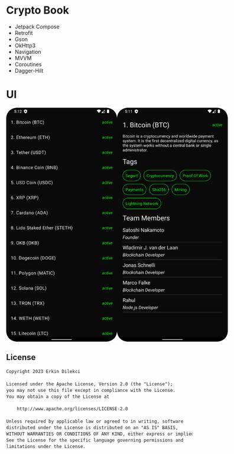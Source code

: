 # Crypto Book

- Jetpack Compose
- Retrofit
- Gson
- OkHttp3
- Navigation
- MVVM
- Coroutines
- Dagger-Hilt

# UI
<div style="display: flex;">
    <img src="https://raw.githubusercontent.com/erkindil/GithubRepositoryEdit/main/cb1.png" width="300">
    <img src="https://raw.githubusercontent.com/erkindil/GithubRepositoryEdit/main/cb2.png" width="300">
</div>

## License
```xml
Copyright 2023 Erkin Dilekci

Licensed under the Apache License, Version 2.0 (the "License");
you may not use this file except in compliance with the License.
You may obtain a copy of the License at

    http://www.apache.org/licenses/LICENSE-2.0

Unless required by applicable law or agreed to in writing, software
distributed under the License is distributed on an "AS IS" BASIS,
WITHOUT WARRANTIES OR CONDITIONS OF ANY KIND, either express or implied.
See the License for the specific language governing permissions and
limitations under the License.
```
